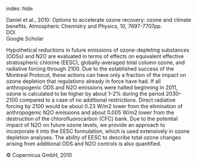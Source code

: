 index: hide

<div class="Citation">

  <div class="Citation-body">
    <div class="Citation-text">Daniel et al., 2010: Options to accelerate ozone recovery: ozone and climate benefits. <span class="Article-journal">Atmospheric Chemistry and Physics, </span><span class="Article-volume">10, </span>7697-7707pp.</div>
    <div class="Citation-links">
      <div class="CitationLink" data-href="https://doi.org/10.5194/acp-10-7697-2010">
        <div class="CitationLink-icon CitationLink-Doi"></div>
        <div class="CitationLink-text">DOI</div>
      </div>
      <div class="CitationLink" data-href="https://scholar.google.com/scholar?q=10.5194/acp-10-7697-2010">
        <div class="CitationLink-icon CitationLink-Scholar"></div>
        <div class="CitationLink-text">Google Scholar</div>
      </div>
    </div>
  </div>
</div>

Hypothetical reductions in future emissions of ozone-depleting substances (ODSs) and N2O are evaluated in terms of effects on equivalent effective stratospheric chlorine (EESC), globally-averaged total column ozone, and radiative forcing through 2100. Due to the established success of the Montreal Protocol, these actions can have only a fraction of the impact on ozone depletion that regulations already in force have had. If all anthropogenic ODS and N2O emissions were halted beginning in 2011, ozone is calculated to be higher by about 1–2% during the period 2030–2100 compared to a case of no additional restrictions. Direct radiative forcing by 2100 would be about 0.23 W/m2 lower from the elimination of anthropogenic N2O emissions and about 0.005 W/m2 lower from the destruction of the chlorofluorocarbon (CFC) bank. Due to the potential impact of N2O on future ozone levels, we provide an approach to incorporate it into the EESC formulation, which is used extensively in ozone depletion analyses. The ability of EESC to describe total ozone changes arising from additional ODS and N2O controls is also quantified.

<div class="Citation-copy">
&copy; Copernicus GmbH, 2010
</div>